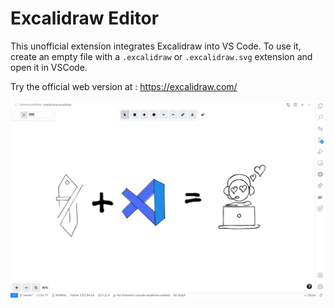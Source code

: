 # Excalidraw Editor

This unofficial extension integrates Excalidraw into VS Code.
To use it, create an empty file with a `.excalidraw` or `.excalidraw.svg` extension and open it in VSCode.

Try the official web version at : <https://excalidraw.com/>

![Screenshot](./assets/screenshot.png)
